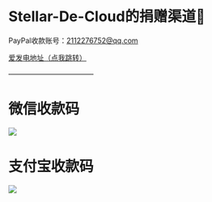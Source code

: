 # Stellar-De-Cloud的捐赠渠道:sparkling_heart:

PayPal收款账号：2112276752@qq.com

[爱发电地址（点我跳转）](https://afdian.net/@RachJusies)

————————————

# 微信收款码




<img src="https://static.aichat.net/chat/202208/d0680647-e62d-4a04-b41c-59e4500c262c.png"/>

# 支付宝收款码





<img src="https://static.aichat.net/chat/202208/ffb6772c-8871-4c74-a792-783e094e3218.png"/>
